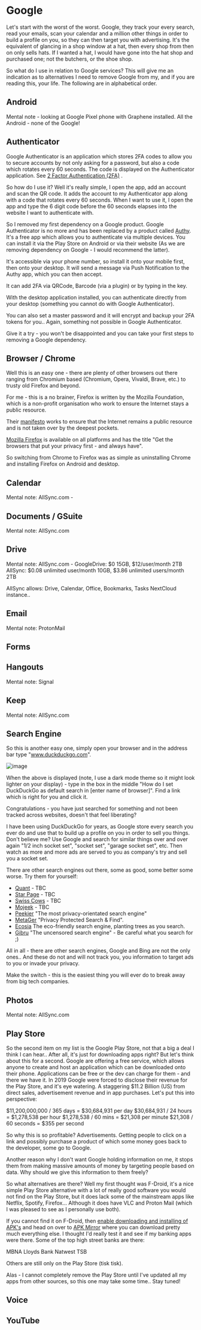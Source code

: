 # Google
Let's start with the worst of the worst.  Google, they track your every search, read your emails, scan your calendar and a million other things in order to build a profile on you, so they can then target you with advertising.  It's the equivalent of glancing in a shop window at a hat, then every shop from then on only sells hats. If I wanted a hat, I would have gone into the hat shop and purchased one; not the butchers, or the shoe shop.

So what do I use in relation to Google services? This will give me an indication as to alternatives I need to remove Google from my, and if you are reading this, your life.  The following are in alphabetical order.

## Android
Mental note - looking at Google Pixel phone with Graphene installed.  All the Android - none of the Google!


## Authenticator

Google Authenticator is an application which stores 2FA codes to allow you to secure accounts by not only asking for a password, but also a code which rotates every 60 seconds. The code is displayed on the Authenticator application.  See [2 Factor Authentication (2FA)](../README.md) .

So how do I use it?  Well it's really simple, I open the app, add an account and scan the QR code.  It adds the account to my Authenticator app along with a code that rotates every 60 seconds.  When I want to use it, I open the app and type the 6 digit code before the 60 seconds elapses into the website I want to authenticate with.

So I removed my first dependency on a Google product. Google Authenticator is no more and has been replaced by a product called [Authy](https://www.authy.com). It's a free app which allows you to authenticate via multiple devices.  You can install it via the Play Store on Android or via their website (As we are removing dependency on Google - I would recommend the latter).

It's accessible via your phone number, so install it onto your mobile first, then onto your desktop.  It will send a message via Push Notification to the Authy app, which you can then accept.

It can add 2FA via QRCode, Barcode (via a plugin) or by typing in the key.

With the desktop application installed, you can authenticate directly from your desktop (something you cannot do with Google Authenticator). 

You can also set a master password and it will encrypt and backup your 2FA tokens for you.. Again, something not possible in Google Authenticator.

Give it a try - you won't be disappointed and you can take your first steps to removing a Google dependency.

## Browser / Chrome
Well this is an easy one - there are plenty of other browsers out there ranging from Chromium based (Chromium, Opera, Vivaldi, Brave, etc.) to trusty old Firefox and beyond.

For me - this is a no brainer, Firefox is written by the Mozilla Foundation, which is a non-profit organisation who work to ensure the Internet stays a public resource.

Their [manifesto](https://www.mozilla.org/en-GB/about/manifesto/) works to ensure that the Internet remains a public resource and is not taken over by the deepest pockets. 

[Mozilla Firefox](https://www.mozilla.org/en-GB/firefox/browsers/) is available on all platforms and has the title "Get the browsers that put your privacy first - and always have".

So switching from Chrome to Firefox was as simple as uninstalling Chrome and installing Firefox on Android and desktop.


## Calendar
Mental note: AllSync.com - 

## Documents / GSuite
Mental note: AllSync.com

## Drive
Mental note: AllSync.com - 
GoogleDrive: $0 15GB,  $12/user/month 2TB
AllSync:  $0.08 unlimited user/month 10GB,      $3.86 unlimited users/month 2TB

AllSync allows: Drive, Calendar, Office, Bookmarks, Tasks
NextCloud instance..

## Email
Mental note: ProtonMail

## Forms

## Hangouts
Mental note: Signal

## Keep
Mental note: AllSync.com 

## Search Engine
So this is another easy one, simply open your browser and in the address bar type "www.duckduckgo.com".

![image](https://user-images.githubusercontent.com/21695551/195696056-fbf7572c-ac24-4263-b9e2-6178010978a2.png)

When the above is displayed (note, I use a dark mode theme so it might look lighter on your display) - type in the box in the middle "How do I set DuckDuckGo as default search in [enter name of browser]".  Find a link which is right for you and click it.

Congratulations - you have just searched for something and not been tracked across websites, doesn't that feel liberating?

I have been using DuckDuckGo for years, as Google store every search you ever do and use that to build up a profile on you in order to sell you things.  Don't believe me? Use Google and search for similar things over and over again "1/2 inch socket set", "socket set", "garage socket set", etc.  Then watch as more and more ads are served to you as company's try and sell you a socket set.

There are other search engines out there, some as good, some better some worse. Try them for yourself:

- [Quant](https://www.qwant.com/) - TBC
- [Star Page](https://www.startpage.com/) - TBC
- [Swiss Cows](https://swisscows.com/en) -  TBC
- [Mojeek](https://www.mojeek.com/) - TBC
- [Peekier](https://peekier.com/) "The most privacy-orientated search engine"
- [MetaGer](https://metager.org/) "Privacy Protected Search & Find".
- [Ecosia](https://www.ecosia.org/) The eco-friendly search engine, planting trees as you search.
- [Gibru](https://gibiru.com/) "The uncensored search engine" - Be careful what you search for ;)

All in all - there are other search engines, Google and Bing are not the only ones.. And these do not and will not track you, you information to target ads to you or invade your privacy.

Make the switch - this is the easiest thing you will ever do to break away from big tech companies.

## Photos
Mental note: AllSync.com 

## Play Store
So the second item on my list is the Google Play Store, not that a big a deal I think I can hear.. After all, it's just for downloading apps right? But let's think about this for a second.  Google are offering a free service, which allows anyone to create and host an application which can be downloaded onto their phone.  Applications can be free or the dev can charge for them - and there we have it.  In 2019 Google were forced to disclose their revenue for the Play Store, and it's eye watering.  A staggering $11.2 Billion (US) from direct sales, advertisement revenue and in app purchases.
Let's put this into perspective:

$11,200,000,000 / 365 days = $30,684,931 per day
$30,684,931 / 24 hours = $1,278,538 per hour
$1,278,538 / 60 mins = $21,308 per minute
$21,308 / 60 seconds = $355 per second

So why this is so profitable?  Advertisements.  Getting people to click on a link and possibly purchase a product of which some money goes back to the developer, some go to Google. 

Another reason why I don't want Google holding information on me, it stops them from making massive amounts of money by targeting people based on data.  Why should we give this information to them freely?

So what alternatives are there?  Well my first thought was F-Droid, it's a nice simple Play Store alternative with a lot of really good software you would not find on the Play Store, but it does lack some of the mainstream apps like Netflix, Spotify, Firefox... Although it does have VLC and Proton Mail (which I was pleased to see as I personally use both).

If you cannot find it on F-Droid, then [enable downloading and installing of APK's](https://duckduckgo.com/?q=how+to+install++apk&t=newext&atb=v332-1&ia=web) and head on over to [APK Mirror](https://www.apkmirror.com/) where you can download pretty much everything else.  I thought I'd really test it and see if my banking apps were there.  Some of the top high street banks are there:

MBNA
Lloyds Bank
Natwest
TSB

Others are still only on the Play Store (tisk tisk).

Alas - I cannot completely remove the Play Store until I've updated all my apps from other sources, so this one may take some time.. Stay tuned!

## Voice

## YouTube


